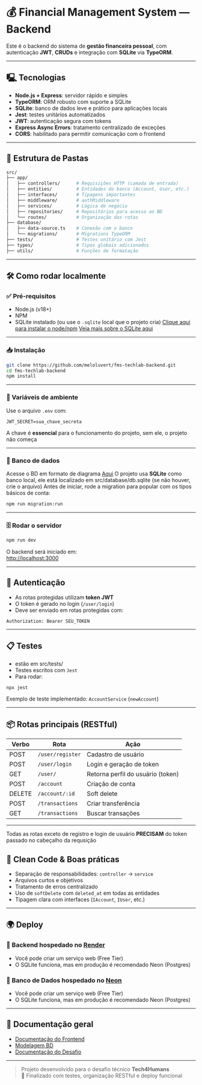 # 💰 Financial Management System — Backend

Este é o backend do sistema de **gestão financeira pessoal**, com autenticação **JWT**, **CRUDs** e integração com **SQLite** via **TypeORM**.

---

## 🖳 Tecnologias

- **Node.js + Express**: servidor rápido e simples
- **TypeORM**: ORM robusto com suporte a SQLite
- **SQLite**: banco de dados leve e prático para aplicações locais
- **Jest**: testes unitários automatizados
- **JWT**: autenticação segura com tokens
- **Express Async Errors**: tratamento centralizado de exceções
- **CORS**: habilitado para permitir comunicação com o frontend

---

## 📁 Estrutura de Pastas

```bash
src/
├── app/
│   ├── controllers/      # Requisições HTTP (camada de entrada)
│   ├── entities/         # Entidades do banco (Account, User, etc.)
│   ├── interfaces/       # Tipagens importantes
│   ├── middleware/       # authMiddleware
│   ├── services/         # Lógica de negócio 
│   ├── repositories/     # Repositórios para acesso ao BD
│   └── routes/           # Organização das rotas
├── database/
│   ├── data-source.ts    # Conexão com o banco
│   └── migrations/       # Migrations TypeORM
├── tests/                # Testes unitário com Jest
├── types/                # Tipos globais adicionados
├── utils/                # Funções de formatação
```

---

## 🛠️ Como rodar localmente

### ✅ Pré-requisitos

- Node.js (v18+)
- NPM
- SQLite instalado (ou use o `.sqlite` local que o projeto cria)
[Clique aqui para instalar o node/npm](https://balta.io/blog/node-npm-instalacao-configuracao-e-primeiros-passos)
[Veja mais sobre o SQLite aqui](https://www.alura.com.br/artigos/sqlite-da-instalacao-ate-primeira-tabela)
---

### 📥 Instalação

```bash
git clone https://github.com/meloluvert/fms-techlab-backend.git
cd fms-techlab-backend
npm install
```
---

### 🔐 Variáveis de ambiente

Use o arquivo `.env` com:

```env
JWT_SECRET=sua_chave_secreta
```
A chave é **essencial** para o funcionamento do projeto, sem ele, o projeto não começa

---

### 🧱 Banco de dados

Acesse o BD em formato de diagrama [Aqui](https://drive.google.com/file/d/1gENQFJfJYmKs3O7DAJMlrRTCQbv6QVsS/view?usp=sharing)
O projeto usa **SQLite** como banco local, ele está localizado em src/database/db.sqlite (se não houver, crie o arquivo)
Antes de iniciar, rode a migration para popular com os tipos básicos de conta:

```bash
npm run migration:run
```


---

### 🗄️ Rodar o servidor

```bash
npm run dev
```

O backend será iniciado em:  
[http://localhost:3000](http://localhost:3000)

---

## 🔐 Autenticação

- As rotas protegidas utilizam **token JWT**
- O token é gerado no login (`/user/login`)
- Deve ser enviado em rotas protegidas com:

```http
Authorization: Bearer SEU_TOKEN
```

---

## 📋 Testes
- estão em src/tests/
- Testes escritos com `Jest`
- Para rodar:

```bash
npx jest
```

Exemplo de teste implementado: `AccountService` (`newAccount`)

---

## 📦 Rotas principais (RESTful)

| Verbo | Rota                | Ação                     |
|-------|---------------------|--------------------------|
| POST  | `/user/register`    | Cadastro de usuário      |
| POST  | `/user/login`       | Login e geração de token |
| GET  | `/user/`      | Retorna perfil do usuário (token) |
| POST  | `/account`          | Criação de conta         |
| DELETE| `/account/:id`      | Soft delete              |
| POST  | `/transactions`      | Criar transferência      |
| GET   | `/transactions`     | Buscar transações        |

---
Todas as rotas exceto de registro e login de usuário **PRECISAM** do token passado no cabeçalho da requsição 

## 🧹 Clean Code & Boas práticas

- Separação de responsabilidades: `controller` → `service`
- Arquivos curtos e objetivos
- Tratamento de erros centralizado
- Uso de `softDelete` com `deleted_at` em todas as entidades
- Tipagem clara com interfaces (`IAccount`, `IUser`, etc.)

---

## 🌍 Deploy

### 🔧 Backend hospedado no [Render](https://render.com)

- Você pode criar um serviço web (Free Tier)
- O SQLite funciona, mas em produção é recomendado Neon (Postgres)

### 🔧 Banco de Dados hospedado no [Neon](https://neon.com/)

- Você pode criar um serviço web (Free Tier)
- O SQLite funciona, mas em produção é recomendado Neon (Postgres)
---

## 📎 Documentação geral

- [Documentação do Frontend](https://github.com/meloluvert/fms-techlab-frontend)
- [Modelagem BD](https://drive.google.com/file/d/1gENQFJfJYmKs3O7DAJMlrRTCQbv6QVsS/view?usp=sharing)
- [Documentação do Desafio](https://github.com/tech4humans-brasil/techlab-ceu/blob/main/Finan%C3%A7as%20(Webapp)/Desafio%20WebApp.pdf)


---

> Projeto desenvolvido para o desafio técnico **Tech4Humans**  
> 🌱 Finalizado com testes, organização RESTful e deploy funcional
